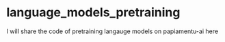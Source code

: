 # language_models_pretraining
I will share the code of pretraining langauge models on papiamentu-ai here
